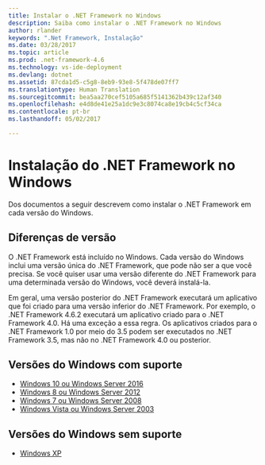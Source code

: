 ```yaml
---
title: Instalar o .NET Framework no Windows
description: Saiba como instalar o .NET Framework no Windows
author: rlander
keywords: ".Net Framework, Instalação"
ms.date: 03/28/2017
ms.topic: article
ms.prod: .net-framework-4.6
ms.technology: vs-ide-deployment
ms.devlang: dotnet
ms.assetid: 87cda1d5-c5g8-8eb9-93e8-5f478de07ff7
ms.translationtype: Human Translation
ms.sourcegitcommit: bea5aa270cef5105a685f5141362b439c12af340
ms.openlocfilehash: e4d8de41e25a1dc9e3c8074ca8e19cb4c5cf34ca
ms.contentlocale: pt-br
ms.lasthandoff: 05/02/2017

---
```


# <a name="installing-the-net-framework-on-windows"></a>Instalação do .NET Framework no Windows

Dos documentos a seguir descrevem como instalar o .NET Framework em cada versão do Windows.

## <a name="version-differences"></a>Diferenças de versão

O .NET Framework está incluído no Windows. Cada versão do Windows inclui uma versão única do .NET Framework, que pode não ser a que você precisa. Se você quiser usar uma versão diferente do .NET Framework para uma determinada versão do Windows, você deverá instalá-la.

Em geral, uma versão posterior do .NET Framework executará um aplicativo que foi criado para uma versão inferior do .NET Framework. Por exemplo, o .NET Framework 4.6.2 executará um aplicativo criado para o .NET Framework 4.0. Há uma exceção a essa regra. Os aplicativos criados para o .NET Framework 1.0 por meio do 3.5 podem ser executados no .NET Framework 3.5, mas não no .NET Framework 4.0 ou posterior.

## <a name="supported-windows-versions"></a>Versões do Windows com suporte

- [Windows 10 ou Windows Server 2016](10.md)
- [Windows 8 ou Windows Server 2012](8.md)
- [Windows 7 ou Windows Server 2008](7.md)
- [Windows Vista ou Windows Server 2003](vista.md)

## <a name="unsupported-windows-versions"></a>Versões do Windows sem suporte

- [Windows XP](xp.md)
